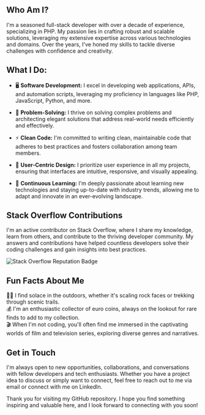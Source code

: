 ## Who Am I?
I'm a seasoned full-stack developer with over a decade of experience, specializing in PHP. My passion lies in crafting robust and scalable solutions, leveraging my extensive expertise across various technologies and domains. Over the years, I've honed my skills to tackle diverse challenges with confidence and creativity.

## What I Do:
- 🖥 **Software Development:** I excel in developing web applications, APIs, and automation scripts, leveraging my proficiency in languages like PHP, JavaScript, Python, and more.

- 🤔 **Problem-Solving:** I thrive on solving complex problems and architecting elegant solutions that address real-world needs efficiently and effectively.

- ⚡ **Clean Code:** I'm committed to writing clean, maintainable code that adheres to best practices and fosters collaboration among team members.

- 🔭 **User-Centric Design:** I prioritize user experience in all my projects, ensuring that interfaces are intuitive, responsive, and visually appealing.

- 🌱 **Continuous Learning:** I'm deeply passionate about learning new technologies and staying up-to-date with industry trends, allowing me to adapt and innovate in an ever-evolving landscape.

## Stack Overflow Contributions
I'm an active contributor on Stack Overflow, where I share my knowledge, learn from others, and contribute to the thriving developer community. My answers and contributions have helped countless developers solve their coding challenges and gain insights into best practices.

![Stack Overflow Reputation Badge](https://stackoverflow.com/users/flair/10662353.png)

## Fun Facts About Me
🧗‍♂️ I find solace in the outdoors, whether it's scaling rock faces or trekking through scenic trails.  
💰 I'm an enthusiastic collector of euro coins, always on the lookout for rare finds to add to my collection.  
🎬 When I'm not coding, you'll often find me immersed in the captivating worlds of film and television series, exploring diverse genres and narratives.

## Get in Touch
I'm always open to new opportunities, collaborations, and conversations with fellow developers and tech enthusiasts. Whether you have a project idea to discuss or simply want to connect, feel free to reach out to me via email or connect with me on LinkedIn.

Thank you for visiting my GitHub repository. I hope you find something inspiring and valuable here, and I look forward to connecting with you soon!
